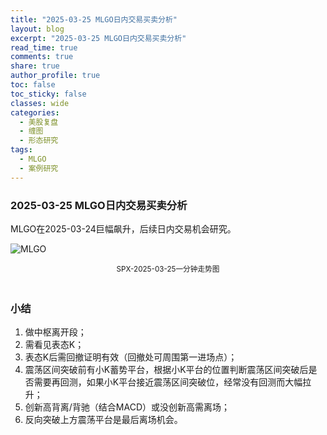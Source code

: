 ```yaml
---
title: "2025-03-25 MLGO日内交易买卖分析"
layout: blog
excerpt: "2025-03-25 MLGO日内交易买卖分析"
read_time: true
comments: true
share: true
author_profile: true
toc: false
toc_sticky: false
classes: wide
categories:
  - 美股复盘
  - 缠图
  - 形态研究
tags:
  - MLGO
  - 案例研究
---
```


### 2025-03-25 MLGO日内交易买卖分析

MLGO在2025-03-24巨幅飙升，后续日内交易机会研究。

![MLGO](https://image.olim.cc/2025/MLGO-20250325-m1.jpeg)
<small><center>SPX-2025-03-25一分钟走势图</center></small>　

### 小结
1. 做中枢离开段；
2. 需看见表态K；
3. 表态K后需回撤证明有效（回撤处可周围第一进场点）；
4. 震荡区间突破前有小K蓄势平台，根据小K平台的位置判断震荡区间突破后是否需要再回测，如果小K平台接近震荡区间突破位，经常没有回测而大幅拉升；
5. 创新高背离/背驰（结合MACD）或没创新高需离场；
6. 反向突破上方震荡平台是最后离场机会。